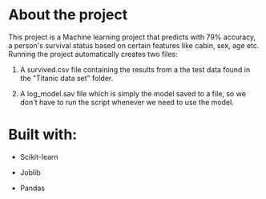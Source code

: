 # About the project

This project is a Machine learning project that predicts with 79% accuracy, a person's survival status based on certain features like cabin, sex, age etc. Running the project automatically creates two files:

1. A survived.csv file containing the results from a the test data found in the "Titanic data set" folder.

2. A log_model.sav file which is simply the model saved to a file, so we don't have to run the script whenever we need to use the model.

# Built with:

- Scikit-learn

- Joblib

- Pandas











